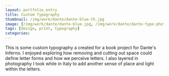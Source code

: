 ```yaml
---
layout: portfolio_entry
title: Custom Typography
thumbnail: /img/work/dante/dante-blue-th.jpg
image: [/img/work/dante/dante-blue.jpg, /img/work/dante/dante-type-photo.jpg]
tags: [design, print, typography]
categories:
---
```


This is some custom typography a created for a book project for Dante's Inferno. I enjoyed exploring how removing and cutting out space could define letter forms and how we perceive letters. I also layered in photography I took while in Italy to add another sense of place and light within the letters.